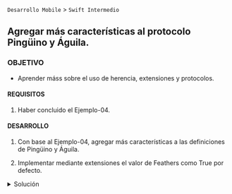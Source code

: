  

`Desarrollo Mobile` > `Swift Intermedio` 

	
## Agregar más características al protocolo Pingüino y Águila.

### OBJETIVO 

- Aprender máss sobre el uso de herencia, extensiones y protocolos.

#### REQUISITOS 

1. Haber concluido el Ejemplo-04.

#### DESARROLLO

1. Con base al Ejemplo-04, agregar más características a las definiciones de Pingüino y Águila.

2. Implementar mediante extensiones el valor de Feathers como True por defecto.

<details>
        <summary>Solución</summary>
<p> Agregamos protocolos con mas carácteristicas, como: </p>

```
protocol Beauty {
  var isCute: Bool { get set }
  var isElegant: Bool { get set }
}

protocol Resistant {
  var cold: Bool { get set }
}

protocol Power {
  var powerful: Bool { get set }
}
```

<p>Comformamos el Protocolo en cada definición. </p>

```
struct Penguin: Bird, Swimmable, Beauty, Resistant {
  var isElegant: Bool
  var isCute: Bool
  var cold: Bool
}

struct Eagle: Bird, Flyable, Power, Beauty {
  var powerful: Bool
  var isCute: Bool
  var isElegant: Bool
}
```
</details>
